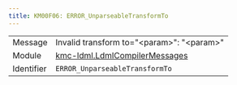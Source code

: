 ```yaml
---
title: KM00F06: ERROR_UnparseableTransformTo
---
```


|            |           |
|------------|---------- |
| Message    | Invalid transform to="&lt;param&gt;": "&lt;param&gt;" |
| Module     | [kmc-ldml.LdmlCompilerMessages](kmc-ldml.ldmlcompilermessages) |
| Identifier | `ERROR_UnparseableTransformTo` |


